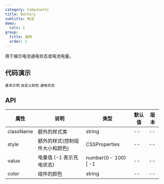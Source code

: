 ```yaml
---
category: Components
title: Battery
subtitle: 电池
demo:
  cols: 2
group:
  title: 通用
  order: 1
---
```


用于展示电池通电状态或电池电量。

## 代码演示

<!-- prettier-ignore -->
<code src="./demo/basic.tsx">基本示例</code>
<code src="./demo/color.tsx">自定义颜色</code>
<code src="./demo/charge.tsx">通电状态</code>

## API

| 属性 | 说明 | 类型 | 默认值 | 版本 |
| --- | --- | --- | --- | --- |
| className | 额外的样式类                   | string                | --     | --  | --   |
| style     | 额外的样式(控制组件大小和颜色) | CSSProperties         | --     | --   | --   |
| value     | 电量值 (-1 表示充电状态)       | number(0 - 100) \| -1 | --     | --   | --   |
| color     | 组件的颜色                     | string                | --     | --   | --   |
